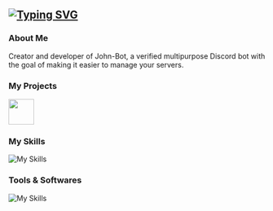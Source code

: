 [![Typing SVG](https://readme-typing-svg.herokuapp.com?color=F7F7F7&center=false&lines=%F0%9F%91%8B+Hi%2C+i'm+Alexis)](https://git.io/typing-svg)
--
### About Me

Creator and developer of John-Bot, a verified multipurpose Discord bot with the goal of making it easier to manage your servers.

### My Projects

[<img src="https://johnbot.app/assets/LogoForGitHubBio.png" width="50"/>](https://github.com/JohnBotDiscord)

### My Skills

![My Skills](https://skillicons.dev/icons?i=js,java,html,css)

### Tools & Softwares

![My Skills](https://skillicons.dev/icons?i=figma,vscode,mongodb,ai,github,discord,nodejs,linux)
